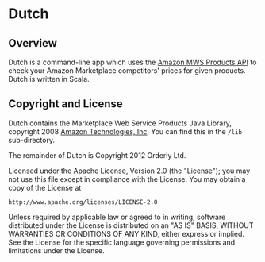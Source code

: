 # Dutch ##

## Overview ##

Dutch is a command-line app which uses the [Amazon MWS Products API](https://developer.amazonservices.com/gp/mws/api.html/192-0013333-8270332?ie=UTF8&section=products&group=products&version=latest) to check your Amazon Marketplace competitors' prices for given products. Dutch is written in Scala.

## Copyright and License ##

Dutch contains the Marketplace Web Service Products Java Library, copyright
2008 [Amazon Technologies, Inc](http://www.amazon.com/). You can find this
in the `/lib` sub-directory.

The remainder of Dutch is Copyright 2012 Orderly Ltd. 

Licensed under the Apache License, Version 2.0 (the "License");
you may not use this file except in compliance with the License.
You may obtain a copy of the License at

    http://www.apache.org/licenses/LICENSE-2.0

Unless required by applicable law or agreed to in writing, software
distributed under the License is distributed on an "AS IS" BASIS,
WITHOUT WARRANTIES OR CONDITIONS OF ANY KIND, either express or implied.
See the License for the specific language governing permissions and
limitations under the License.
